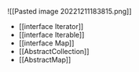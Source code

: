 ![[Pasted image 20221211183815.png]]

- [[interface Iterator]]
- [[interface Iterable]]
- [[interface Map]]
- [[AbstractCollection]]
- [[AbstractMap]]